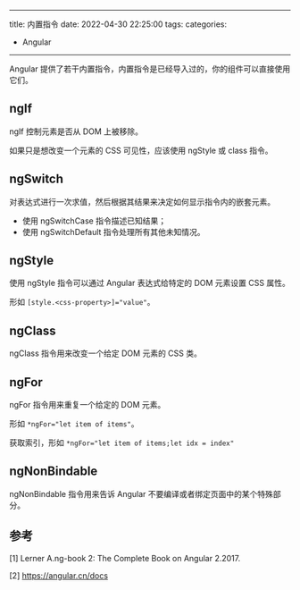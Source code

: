 
---
title: 内置指令
date: 2022-04-30 22:25:00
tags:
categories:
- Angular
---

Angular 提供了若干内置指令，内置指令是已经导入过的，你的组件可以直接使用它们。

## ngIf
ngIf 控制元素是否从 DOM 上被移除。

如果只是想改变一个元素的 CSS 可见性，应该使用 ngStyle 或 class 指令。

## ngSwitch
对表达式进行一次求值，然后根据其结果来决定如何显示指令内的嵌套元素。
- 使用 ngSwitchCase 指令描述已知结果；
- 使用 ngSwitchDefault 指令处理所有其他未知情况。

## ngStyle
使用 ngStyle 指令可以通过 Angular 表达式给特定的 DOM 元素设置 CSS 属性。

形如 `[style.<css-property>]="value"`。

## ngClass
ngClass 指令用来改变一个给定 DOM 元素的 CSS 类。

## ngFor
ngFor 指令用来重复一个给定的 DOM 元素。

形如 `*ngFor="let item of items"`。

获取索引，形如 `*ngFor="let item of items;let idx = index"`

## ngNonBindable
ngNonBindable 指令用来告诉 Angular 不要编译或者绑定页面中的某个特殊部分。


## 参考
[1] Lerner A.ng-book 2: The Complete Book on Angular 2.2017.

[2] https://angular.cn/docs